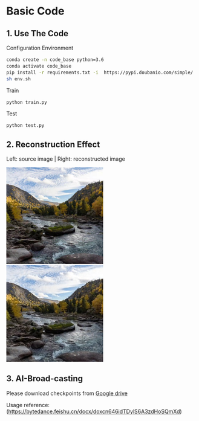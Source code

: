 # Basic Code
## 1. Use The Code
Configuration Environment
```bash
conda create -n code_base python=3.6
conda activate code_base
pip install -r requirements.txt -i  https://pypi.doubanio.com/simple/
sh env.sh
```
Train
```bash
python train.py
```
Test
```bash
python test.py
```
## 2. Reconstruction Effect
Left: source image | Right: reconstructed image

<img src="./test_input_folder/xi.jpg" width="256" height="256" />       <img src="./test_results/xi.jpg" width="256" height="256" />

## 3. AI-Broad-casting
Please download checkpoints from [Google drive](https://drive.google.com/drive/folders/12y8Ff-UM4DL0NWYCIPQaiAbXPGCocuvw?usp=sharing)

Usage reference: (https://bytedance.feishu.cn/docx/doxcn646idTDylS6A3zdHoSQmXd)